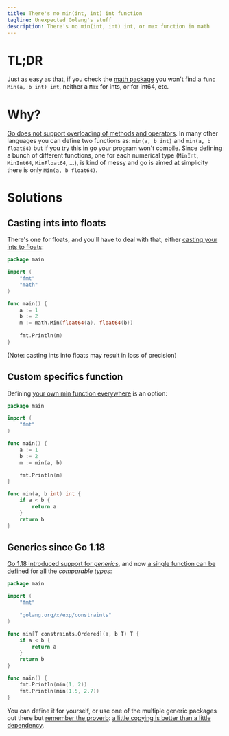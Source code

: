 ```yaml
---
title: There's no min(int, int) int function
tagline: Unexpected Golang's stuff
description: There's no min(int, int) int, or max function in math
---
```


# TL;DR

Just as easy as that, if you check the [math package](https://golang.org/pkg/math/) you won't find a `func Min(a, b int) int`, neither a `Max` for ints, or for int64, etc.

# Why?

[Go does not support overloading of methods and operators](https://golang.org/doc/faq#overloading). 
In many other languages you can define two functions as: `min(a, b int)` and `min(a, b float64)` but if you try this in go your program won't compile. 
Since defining a bunch of different functions, one for each numerical type (`MinInt`, `MinInt64`, `MinFloat64`, ...), 
is kind of messy and go is aimed at simplicity there is only `Min(a, b float64)`.

# Solutions

## Casting ints into floats

There's one for floats, and you'll have to deal with that, either [casting your ints to floats](https://play.golang.org/p/78mrx3gqttq):

```go 
package main

import (
	"fmt"
	"math"
)

func main() {
	a := 1
	b := 2
	m := math.Min(float64(a), float64(b))
	
	fmt.Println(m)
}
```

(Note: casting ints into floats may result in loss of precision)

## Custom specifics function 

Defining [your own min function everywhere](https://play.golang.org/p/JppKTRa34pF) is an option:

```go
package main

import (
	"fmt"
)

func main() {
	a := 1
	b := 2
	m := min(a, b)

	fmt.Println(m)
}

func min(a, b int) int {
	if a < b {
		return a
	}
	return b
}
```

## Generics since Go 1.18

[Go 1.18 introduced support for _generics_](https://tip.golang.org/doc/go1.18), and now [a single function can be defined](https://go.dev/play/p/R4DNAgKyWo2) for all the _comparable types_:

```go
package main

import (
	"fmt"

	"golang.org/x/exp/constraints"
)

func min[T constraints.Ordered](a, b T) T {
	if a < b {
		return a
	}
	return b
}

func main() {
	fmt.Println(min(1, 2))
	fmt.Println(min(1.5, 2.7))
}
```

You can define it for yourself, or use one of the multiple generic packages out there but [remember the proverb](https://go-proverbs.github.io/): [a little copying is better than a little dependency](https://www.youtube.com/watch?v=PAAkCSZUG1c&t=9m28s).
